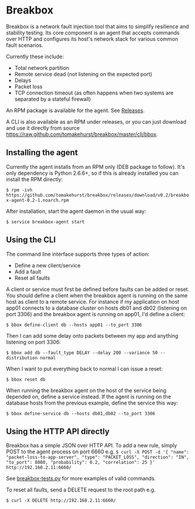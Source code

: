 Breakbox
========

Breakbox is a network fault injection tool that aims to simplify resilience and stability testing.
Its core component is an agent that accepts commands over HTTP and configures its host's network stack
for various common fault scenarios.

Currently these include:
-   Total network partition
-   Remote service dead (not listening on the expected port)
-   Delays
-   Packet loss
-   TCP connection timeout (as often happens when two systems are separated by a stateful firewall)

An RPM package is available for the agent. See [Releases](https://github.com/tomakehurst/breakbox/releases "Releases").

A CLI is also available as an RPM under releases, or you can just download and use it directly from source https://raw.github.com/tomakehurst/breakbox/master/cli/bbox.

Installing the agent
--------------------
Currently the agent installs from an RPM only (DEB package to follow). It's only dependency is Python 2.6.6+, so if this is already installed you can install the RPM directly:

``
    $ rpm -ivh https://github.com/tomakehurst/breakbox/releases/download/v0.2/breakbox-agent-0.2-1.noarch.rpm
``

After installation, start the agent daemon in the usual way:

``
    $ service breakbox-agent start
``


Using the CLI
-------------
The command line interface supports three types of action:
* Define a new client/service
* Add a fault
* Reset all faults

A client or service must first be defined before faults can be added or reset. You should define a client when the breakbox agent is running on the same host as client to a remote service. For instance if my application on host app01 connects to a database cluster on hosts db01 and db02 (listening on port 3306) and the breakbox agent is running on app01, I'd define a client:

``
    $ bbox define-client db --hosts app01 --to_port 3306
``

Then I can add some delay onto packets between my app and anything listening on port 3306:

``
    $ bbox add db --fault_type DELAY --delay 200 --variance 50 --distribution normal
``

When I want to put everything back to normal I can issue a reset:

``
    $ bbox reset db
``

When running the breakbox agent on the host of the service being depended on, define a service instead. If the agent is running on the database hosts from the previous example, define the service this way:

``
    $ bbox define-service db --hosts db01,db02 --to_port 3306
``


Using the HTTP API directly
---------------------------
Breakbox has a simple JSON over HTTP API. To add a new rule, simply POST to the agent process on port 6660 e.g.
``
    $ curl -X POST -d '{ "name": "packet-loss-to-app-server",
    "type": "PACKET_LOSS",
    "direction": "IN",
    "to_port": 8080,
    "probability": 0.2,
    "correlation": 25 }' http://192.168.2.11:6660/
``

See [breakbox-tests.py](https://github.com/tomakehurst/breakbox/blob/master/agent/breakbox-tests.py "breakbox-tests.py")
for more examples of valid commands.

To reset all faults, send a DELETE request to the root path e.g.

``
    $ curl -X DELETE http://192.168.2.11:6660/
``
